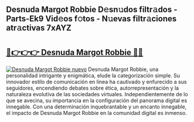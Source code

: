 ## Desnuda Margot Robbie D𝚎sn𝚞dos filtr𝚊dos - Parts-Ek9 Vid𝚎os f𝚘tos - N𝚞evas filtr𝚊ciones atr𝚊ctivas 7xAYZ

# <h2><a href="http://mbcr41n.tromn.icu/?c=Desnuda+Margot+Robbie">🔗👉👉👉 Desnuda Margot Robbie 🔗🔗</a></h2>

[![Desnuda Margot Robbie nuevo](https://i.imgur.com/pEAQMta.gif)](http://mbcr41n.tromn.icu/?c=Desnuda+Margot+Robbie)
Desnuda Margot Robbie, una personalidad intrigante y enigmática, elude la categorización simple. Su innovador estilo de comunicación en línea ha cautivado y enfurecido a sus seguidores, encendiendo debates sobre ética, autorrepresentación y la naturaleza evolutiva de las sociedades virtuales. Independientemente de lo que se avecina, su importancia en la configuración del panorama digital es innegable. Con una determinación inquebrantable y un encanto innegable, el impacto de Desnuda Margot Robbie en la comunidad digital es inmenso.
